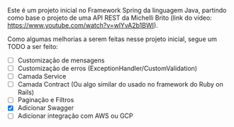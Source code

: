 Este é um projeto inicial no Framework Spring da linguagem Java, partindo como base o projeto de uma API REST da Michelli Brito (link do vídeo: https://www.youtube.com/watch?v=wlYvA2b1BWI).

Como algumas melhorias a serem feitas nesse projeto inicial, segue um TODO a ser feito:

- [ ] Customização de mensagens
- [ ] Customização de erros (ExceptionHandler/CustomValidation)
- [ ] Camada Service
- [ ] Camada Contract (Ou algo similar do usado no framework do Ruby on Rails)
- [ ] Paginação e Filtros
- [x] Adicionar Swagger
- [ ] Adicionar integração com AWS ou GCP
